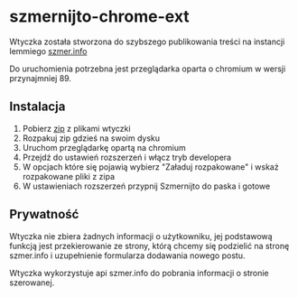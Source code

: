 # szmernijto-chrome-ext

Wtyczka została stworzona do szybszego publikowania treści na instancji lemmiego [szmer.info](https://szmer.info)

Do uruchomienia potrzebna jest przeglądarka oparta o chromium w wersji przynajmniej 89. 

## Instalacja

1. Pobierz [zip](https://github.com/szmerinfo/szmernijto-chrome-ext/archive/refs/heads/main.zip) z plikami wtyczki
2. Rozpakuj zip gdzieś na swoim dysku
3. Uruchom przeglądarkę opartą na chromium
4. Przejdź do ustawień rozszerzeń i włącz tryb developera
5. W opcjach które się pojawią wybierz "Załaduj rozpakowane" i wskaż rozpakowane pliki z zipa
6. W ustawieniach rozszerzeń przypnij Szmernijto do paska i gotowe

## Prywatność

Wtyczka nie zbiera żadnych informacji o użytkowniku, jej podstawową funkcją jest przekierowanie ze strony, 
którą chcemy się podzielić na stronę szmer.info i uzupełnienie formularza dodawania nowego postu.

Wtyczka wykorzystuje api szmer.info do pobrania informacji o stronie szerowanej.
